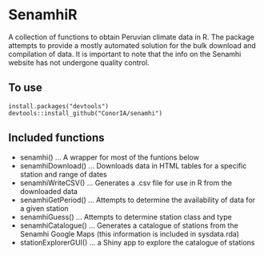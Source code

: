 SenamhiR
========
A collection of functions to obtain Peruvian climate data in R.
The package attempts to provide a mostly automated solution for the bulk download and compilation of data.
It is important to note that the info on the Senamhi website has not undergone quality control.

To use
------
``` {r, eval = FALSE}
install.packages("devtools")
devtools::install_github("ConorIA/senamhi")
```

Included functions
------------------
* senamhi() ... A wrapper for most of the funtions below
* senamhiDownload() ... Downloads data in HTML tables for a specific station and range of dates
* senamhiWriteCSV() ... Generates a .csv file for use in R from the downloaded data
* senamhiGetPeriod() ... Attempts to determine the availability of data for a given station
* senamhiGuess() ... Attempts to determine station class and type
* senamhiCatalogue() ... Generates a catalogue of stations from the Senamhi Google Maps (this information is included in sysdata.rda)
* stationExplorerGUI() ... a Shiny app to explore the catalogue of stations
